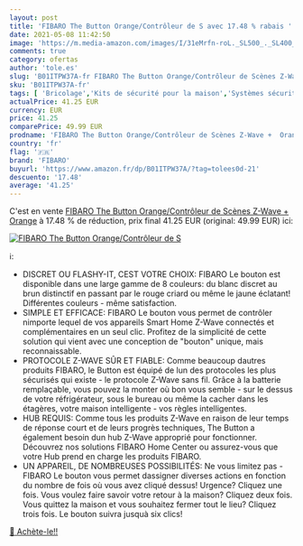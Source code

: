 ```yaml
---
layout: post
title: 'FIBARO The Button Orange/Contrôleur de S avec 17.48 % rabais '
date: 2021-05-08 11:42:50
image: 'https://m.media-amazon.com/images/I/31eMrfn-roL._SL500_._SL400_.jpg'
comments: true
category: ofertas
author: 'tole.es'
slug: 'B01ITPW37A-fr FIBARO The Button Orange/Contrôleur de Scènes Z-Wave + Orange'
sku: 'B01ITPW37A-fr'
tags: [ 'Bricolage','Kits de sécurité pour la maison','Systèmes sécurité pour la maison','Sécurité','fibaro', ]
actualPrice: 41.25 EUR
currency: EUR
price: 41.25
comparePrice: 49.99 EUR
prodname: 'FIBARO The Button Orange/Contrôleur de Scènes Z-Wave +  Orange'
country: 'fr'
flag: '🇫🇷'
brand: 'FIBARO'
buyurl: 'https://www.amazon.fr/dp/B01ITPW37A/?tag=tolees0d-21'
descuento: '17.48'
average: '41.25'
---
```


C'est en vente [FIBARO The Button Orange/Contrôleur de Scènes Z-Wave +  Orange](https://www.amazon.fr/dp/B01ITPW37A/?tag=tolees0d-21)  à  17.48 % de réduction, prix final  41.25 EUR (original: 49.99 EUR) ici:

[![FIBARO The Button Orange/Contrôleur de S](https://m.media-amazon.com/images/I/31eMrfn-roL._SL500_._SL400_.jpg)](https://www.amazon.fr/dp/B01ITPW37A/?tag=tolees0d-21)

ℹ️:

- DISCRET OU FLASHY-IT, CEST VOTRE CHOIX: FIBARO Le bouton est disponible dans une large gamme de 8 couleurs: du blanc discret au brun distinctif en passant par le rouge criard ou même le jaune éclatant! Différentes couleurs - même satisfaction.
- SIMPLE ET EFFICACE: FIBARO Le bouton vous permet de contrôler nimporte lequel de vos appareils Smart Home Z-Wave connectés et complémentaires en un seul clic. Profitez de la simplicité de cette solution qui vient avec une conception de "bouton" unique, mais reconnaissable.
- PROTOCOLE Z-WAVE SÛR ET FIABLE: Comme beaucoup dautres produits FIBARO, le Button est équipé de lun des protocoles les plus sécurisés qui existe - le protocole Z-Wave sans fil. Grâce à la batterie remplaçable, vous pouvez la monter où bon vous semble - sur le dessus de votre réfrigérateur, sous le bureau ou même la cacher dans les étagères, votre maison intelligente - vos règles intelligentes.
- HUB REQUIS: Comme tous les produits Z-Wave en raison de leur temps de réponse court et de leurs progrès techniques, The Button a également besoin dun hub Z-Wave approprié pour fonctionner. Découvrez nos solutions FIBARO Home Center ou assurez-vous que votre Hub prend en charge les produits FIBARO.
- UN APPAREIL, DE NOMBREUSES POSSIBILITÉS: Ne vous limitez pas - FIBARO Le bouton vous permet dassigner diverses actions en fonction du nombre de fois où vous avez cliqué dessus! Urgence? Cliquez une fois. Vous voulez faire savoir votre retour à la maison? Cliquez deux fois. Vous quittez la maison et vous souhaitez fermer tout le lieu? Cliquez trois fois. Le bouton suivra jusquà six clics!

[🛒 Achète-le!!](https://www.amazon.fr/dp/B01ITPW37A/?tag=tolees0d-21)
